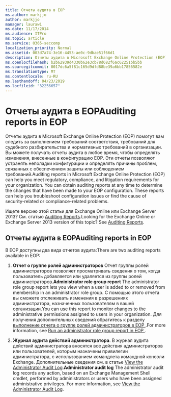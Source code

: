 ```yaml
---
title: Отчеты аудита в EOP
ms.author: markjjo
author: markjjo
manager: laurawi
ms.date: 11/17/2014
ms.audience: ITPro
ms.topic: article
ms.service: O365-seccomp
localization_priority: Normal
ms.assetid: 003d7a74-3e16-4453-ae0c-9dbae51f66d1
description: Отчеты аудита в Microsoft Exchange Online Protection (EOP) помогут вам следить за выполнением требований соответствия, требований для судебного разбирательства и нормативных требований в организации. Вы можете получать отчеты аудита в любое время, чтобы определять изменения, внесенные в конфигурацию EOP. Эти отчеты позволяют устранять неполадки конфигурации и определять причины проблем, связанных с обеспечением защиты или соблюдением требований.
ms.openlocfilehash: b2b62939d4330b62e3cb78d682f6ac62251bb5bb
ms.sourcegitcommit: 0017dc6a5f81c165d9dfd88be39a6bb17856582e
ms.translationtype: MT
ms.contentlocale: ru-RU
ms.lasthandoff: 04/23/2019
ms.locfileid: "32256657"
---
```

# <a name="auditing-reports-in-eop"></a><span data-ttu-id="b174d-105">Отчеты аудита в EOP</span><span class="sxs-lookup"><span data-stu-id="b174d-105">Auditing reports in EOP</span></span>

<span data-ttu-id="b174d-p102">Отчеты аудита в Microsoft Exchange Online Protection (EOP) помогут вам следить за выполнением требований соответствия, требований для судебного разбирательства и нормативных требований в организации. Вы можете получать отчеты аудита в любое время, чтобы определять изменения, внесенные в конфигурацию EOP. Эти отчеты позволяют устранять неполадки конфигурации и определять причины проблем, связанных с обеспечением защиты или соблюдением требований.</span><span class="sxs-lookup"><span data-stu-id="b174d-p102">Auditing reports in Microsoft Exchange Online Protection (EOP) can help you meet regulatory, compliance, and litigation requirements for your organization. You can obtain auditing reports at any time to determine the changes that have been made to your EOP configuration. These reports can help you troubleshoot configuration issues or find the cause of security-related or compliance-related problems.</span></span>
  
<span data-ttu-id="b174d-p103">Ищете версию этой статьи для Exchange Online или Exchange Server 2013? См. статью [Auditing Reports](http://technet.microsoft.com/library/2b3e1529-1677-4564-be0b-ce22757ddc0d.aspx).</span><span class="sxs-lookup"><span data-stu-id="b174d-p103">Looking for the Exchange Online or Exchange Server 2013 version of this topic? See [Auditing Reports](http://technet.microsoft.com/library/2b3e1529-1677-4564-be0b-ce22757ddc0d.aspx).</span></span>
  
## <a name="auditing-reports-in-eop"></a><span data-ttu-id="b174d-111">Отчеты аудита в EOP</span><span class="sxs-lookup"><span data-stu-id="b174d-111">Auditing reports in EOP</span></span>

<span data-ttu-id="b174d-112">В EOP доступны два вида отчетов аудита:</span><span class="sxs-lookup"><span data-stu-id="b174d-112">There are two auditing reports available in EOP:</span></span>
  
1. <span data-ttu-id="b174d-113">**Отчет о группе ролей администраторов** Отчет группы ролей администраторов позволяет просматривать сведения о том, когда пользователь добавляется или удаляется из группы ролей администраторов.</span><span class="sxs-lookup"><span data-stu-id="b174d-113">**Administrator role group report** The administrator role group report lets you view when a user is added to or removed from membership in an administrator role group.</span></span> <span data-ttu-id="b174d-114">С помощью этого отчета вы сможете отслеживать изменения в разрешениях администратора, назначенных пользователям в вашей организации.</span><span class="sxs-lookup"><span data-stu-id="b174d-114">You can use this report to monitor changes to the administrative permissions assigned to users in your organization.</span></span> <span data-ttu-id="b174d-115">Для получения дополнительных сведений обратитесь к разделу [выполнение отчета о группе ролей администраторов в EOP ](run-an-administrator-role-group-report-in-eop-eop.md).</span><span class="sxs-lookup"><span data-stu-id="b174d-115">For more information, see [Run an administrator role group report in EOP ](run-an-administrator-role-group-report-in-eop-eop.md).</span></span>
    
2. <span data-ttu-id="b174d-p105">**Журнал аудита действий администратора**. В журнал аудита действий администратора вносятся все действия администраторов или пользователей, которым назначены привилегии администратора, с использованием командлета командной консоли Exchange. Дополнительные сведения см. в статье [View the Administrator Audit Log](http://technet.microsoft.com/library/5c62072a-556d-4fea-9973-d668c6b9fd57.aspx).</span><span class="sxs-lookup"><span data-stu-id="b174d-p105">**Administrator audit log** The administrator audit log records any action, based on an Exchange Management Shell cmdlet, performed by administrators or users who have been assigned administrative privileges. For more information, see [View the Administrator Audit Log](http://technet.microsoft.com/library/5c62072a-556d-4fea-9973-d668c6b9fd57.aspx).</span></span>
    

